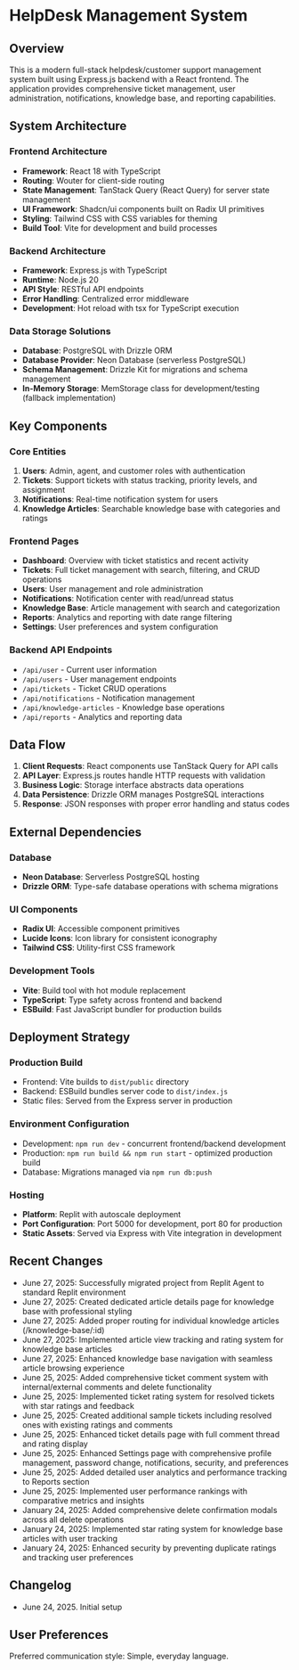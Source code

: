 # HelpDesk Management System

## Overview

This is a modern full-stack helpdesk/customer support management system built using Express.js backend with a React frontend. The application provides comprehensive ticket management, user administration, notifications, knowledge base, and reporting capabilities.

## System Architecture

### Frontend Architecture
- **Framework**: React 18 with TypeScript
- **Routing**: Wouter for client-side routing
- **State Management**: TanStack Query (React Query) for server state management
- **UI Framework**: Shadcn/ui components built on Radix UI primitives
- **Styling**: Tailwind CSS with CSS variables for theming
- **Build Tool**: Vite for development and build processes

### Backend Architecture
- **Framework**: Express.js with TypeScript
- **Runtime**: Node.js 20
- **API Style**: RESTful API endpoints
- **Error Handling**: Centralized error middleware
- **Development**: Hot reload with tsx for TypeScript execution

### Data Storage Solutions
- **Database**: PostgreSQL with Drizzle ORM
- **Database Provider**: Neon Database (serverless PostgreSQL)
- **Schema Management**: Drizzle Kit for migrations and schema management
- **In-Memory Storage**: MemStorage class for development/testing (fallback implementation)

## Key Components

### Core Entities
1. **Users**: Admin, agent, and customer roles with authentication
2. **Tickets**: Support tickets with status tracking, priority levels, and assignment
3. **Notifications**: Real-time notification system for users
4. **Knowledge Articles**: Searchable knowledge base with categories and ratings

### Frontend Pages
- **Dashboard**: Overview with ticket statistics and recent activity
- **Tickets**: Full ticket management with search, filtering, and CRUD operations
- **Users**: User management and role administration
- **Notifications**: Notification center with read/unread status
- **Knowledge Base**: Article management with search and categorization
- **Reports**: Analytics and reporting with date range filtering
- **Settings**: User preferences and system configuration

### Backend API Endpoints
- `/api/user` - Current user information
- `/api/users` - User management endpoints
- `/api/tickets` - Ticket CRUD operations
- `/api/notifications` - Notification management
- `/api/knowledge-articles` - Knowledge base operations
- `/api/reports` - Analytics and reporting data

## Data Flow

1. **Client Requests**: React components use TanStack Query for API calls
2. **API Layer**: Express.js routes handle HTTP requests with validation
3. **Business Logic**: Storage interface abstracts data operations
4. **Data Persistence**: Drizzle ORM manages PostgreSQL interactions
5. **Response**: JSON responses with proper error handling and status codes

## External Dependencies

### Database
- **Neon Database**: Serverless PostgreSQL hosting
- **Drizzle ORM**: Type-safe database operations with schema migrations

### UI Components
- **Radix UI**: Accessible component primitives
- **Lucide Icons**: Icon library for consistent iconography
- **Tailwind CSS**: Utility-first CSS framework

### Development Tools
- **Vite**: Build tool with hot module replacement
- **TypeScript**: Type safety across frontend and backend
- **ESBuild**: Fast JavaScript bundler for production builds

## Deployment Strategy

### Production Build
- Frontend: Vite builds to `dist/public` directory
- Backend: ESBuild bundles server code to `dist/index.js`
- Static files: Served from the Express server in production

### Environment Configuration
- Development: `npm run dev` - concurrent frontend/backend development
- Production: `npm run build && npm run start` - optimized production build
- Database: Migrations managed via `npm run db:push`

### Hosting
- **Platform**: Replit with autoscale deployment
- **Port Configuration**: Port 5000 for development, port 80 for production
- **Static Assets**: Served via Express with Vite integration in development

## Recent Changes
- June 27, 2025: Successfully migrated project from Replit Agent to standard Replit environment
- June 27, 2025: Created dedicated article details page for knowledge base with professional styling
- June 27, 2025: Added proper routing for individual knowledge articles (/knowledge-base/:id)
- June 27, 2025: Implemented article view tracking and rating system for knowledge base articles
- June 27, 2025: Enhanced knowledge base navigation with seamless article browsing experience
- June 25, 2025: Added comprehensive ticket comment system with internal/external comments and delete functionality
- June 25, 2025: Implemented ticket rating system for resolved tickets with star ratings and feedback
- June 25, 2025: Created additional sample tickets including resolved ones with existing ratings and comments
- June 25, 2025: Enhanced ticket details page with full comment thread and rating display
- June 25, 2025: Enhanced Settings page with comprehensive profile management, password change, notifications, security, and preferences
- June 25, 2025: Added detailed user analytics and performance tracking to Reports section
- June 25, 2025: Implemented user performance rankings with comparative metrics and insights
- January 24, 2025: Added comprehensive delete confirmation modals across all delete operations
- January 24, 2025: Implemented star rating system for knowledge base articles with user tracking
- January 24, 2025: Enhanced security by preventing duplicate ratings and tracking user preferences

## Changelog
- June 24, 2025. Initial setup

## User Preferences

Preferred communication style: Simple, everyday language.